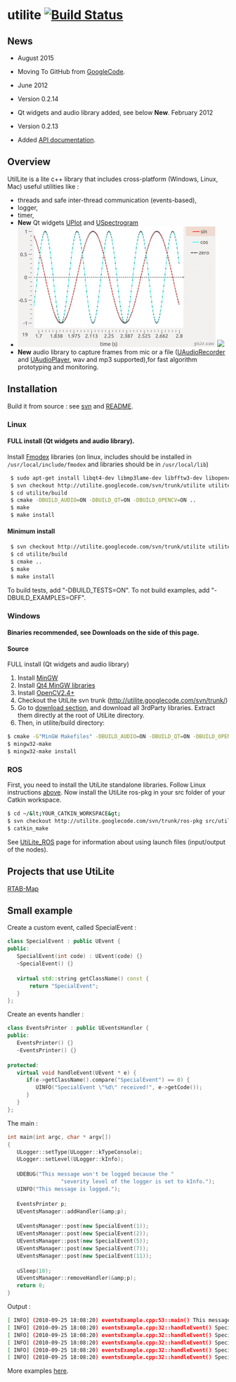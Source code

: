 # utilite [![Build Status](https://travis-ci.org/introlab/find-object.svg?branch=master)](https://travis-ci.org/introlab/find-object)

## News 
* August 2015
 * Moving To GitHub from [GoogleCode](https://code.google.com/p/utilite/).

* June 2012
 * Version 0.2.14
 * Qt widgets and audio library added, see below **New**.
February 2012
 * Version 0.2.13
 * Added [API documentation](http://utilite.googlecode.com/svn/trunk/doc/html/index.html).

## Overview
UtilLite is a lite c++ library that includes cross-platform (Windows, Linux, Mac) useful utilities like :
  * threads and safe inter-thread communication (events-based),
  * logger,
  * timer,
  * **New** Qt widgets [UPlot](http://utilite.googlecode.com/svn/trunk/doc/html/class_u_plot.html) and [USpectrogram](http://utilite.googlecode.com/svn/trunk/doc/html/class_u_spectrogram.html)
  * ![UPlot](https://raw.githubusercontent.com/matlabbe/utilite/master/doc/image/UPlot.gif) <img src='http://utilite.googlecode.com/svn/trunk/doc/image/USpectrogram.png' width='300'>
  * **New** audio library to capture frames from mic or a file (<a href='http://utilite.googlecode.com/svn/trunk/doc/html/class_u_audio_recorder.html'>UAudioRecorder</a> and <a href='http://utilite.googlecode.com/svn/trunk/doc/html/class_u_audio_player.html'>UAudioPlayer</a>, wav and mp3 supported),for fast algorithm prototyping and monitoring.

## Installation
Build it from source : see <a href='http://code.google.com/p/utilite/source/checkout'>svn</a> and <a href='http://code.google.com/p/utilite/source/browse/trunk/utilite/README.txt'>README</a>.

### Linux
#### FULL install (Qt widgets and audio library). 
Install <a href='http://www.fmod.org/download'>Fmodex</a> libraries (on linux, includes should be installed in `/usr/local/include/fmodex` and libraries should be in `/usr/local/lib`)

```bash
 $ sudo apt-get install libqt4-dev libmp3lame-dev libfftw3-dev libopencv-dev
 $ svn checkout http://utilite.googlecode.com/svn/trunk/utilite utilite
 $ cd utilite/build
 $ cmake -DBUILD_AUDIO=ON -DBUILD_QT=ON -DBUILD_OPENCV=ON ..
 $ make
 $ make install
```

#### Minimum install
```bash
 $ svn checkout http://utilite.googlecode.com/svn/trunk/utilite utilite
 $ cd utilite/build
 $ cmake ..
 $ make
 $ make install
```

To build tests, add "-DBUILD_TESTS=ON". To not build examples, add "-DBUILD_EXAMPLES=OFF".

### Windows
#### Binaries **recommended**, see Downloads on the side of this page.

#### Source 
FULL install (Qt widgets and audio library)

 1. Install <a href='http://www.mingw.org/wiki/Getting_Started'>MinGW</a>
 2. Install <a href='http://qt.nokia.com/downloads/downloads#qt-lib'>Qt4 MinGW libraries</a>
 3. Install <a href='http://opencv.org'>OpenCV2.4+</a>
 4. Checkout the UtiLite svn trunk (<a href='http://utilite.googlecode.com/svn/trunk/'>http://utilite.googlecode.com/svn/trunk/</a>)
 5. Go to <a href='https://code.google.com/p/utilite/downloads/list'>download section</a>, and download all 3rdParty libraries. Extract them directly at the root of UtiLite directory.
 6. Then, in utilite/build directory:

 ```bash
$ cmake -G"MinGW Makefiles" -DBUILD_AUDIO=ON -DBUILD_QT=ON -DBUILD_OPENCV=ON ..
$ mingw32-make
$ mingw32-make install
```


### ROS
First, you need to install the UtiLite standalone libraries. Follow Linux instructions <a href='https://code.google.com/p/utilite/#Linux'>above</a>.
Now install the UtiLite ros-pkg in your src folder of your Catkin workspace.

```bash
$ cd ~/&lt;YOUR_CATKIN_WORKSPACE&gt;
$ svn checkout http://utilite.googlecode.com/svn/trunk/ros-pkg src/utilite
$ catkin_make
```

See <a href='UtiLite_ROS.md'>UtiLite_ROS</a> page for information about using launch files (input/output of the nodes).

## Projects that use UtiLite
<a href='http://rtabmap.googlecode.com'>RTAB-Map</a>

## Small example

Create a custom event, called SpecialEvent :

```cpp
class SpecialEvent : public UEvent {
public:
   SpecialEvent(int code) : UEvent(code) {}
   ~SpecialEvent() {}

   virtual std::string getClassName() const {
	   return "SpecialEvent";
   }
};
```

Create an events handler :

```cpp
class EventsPrinter : public UEventsHandler {
public:
   EventsPrinter() {}
   ~EventsPrinter() {}

protected:
   virtual void handleEvent(UEvent * e) {
      if(e->getClassName().compare("SpecialEvent") == 0) {
         UINFO("SpecialEvent \"%d\" received!", e->getCode());
      }
   }
};
```

The main :

```cpp
int main(int argc, char * argv[])
{
   ULogger::setType(ULogger::kTypeConsole);
   ULogger::setLevel(ULogger::kInfo);
   
   UDEBUG("This message won't be logged because the "
                 "severity level of the logger is set to kInfo.");
   UINFO("This message is logged.");

   EventsPrinter p;
   UEventsManager::addHandler(&amp;p);

   UEventsManager::post(new SpecialEvent(1));
   UEventsManager::post(new SpecialEvent(2));
   UEventsManager::post(new SpecialEvent(5));
   UEventsManager::post(new SpecialEvent(7));
   UEventsManager::post(new SpecialEvent(11));

   uSleep(10);
   UEventsManager::removeHandler(&amp;p);
   return 0;
}
```

Output :

```bash
[ INFO] (2010-09-25 18:08:20) eventsExample.cpp:53::main() This message is logged.
[ INFO] (2010-09-25 18:08:20) eventsExample.cpp:32::handleEvent() SpecialEvent "1" received!
[ INFO] (2010-09-25 18:08:20) eventsExample.cpp:32::handleEvent() SpecialEvent "2" received!
[ INFO] (2010-09-25 18:08:20) eventsExample.cpp:32::handleEvent() SpecialEvent "5" received!
[ INFO] (2010-09-25 18:08:20) eventsExample.cpp:32::handleEvent() SpecialEvent "7" received!
[ INFO] (2010-09-25 18:08:20) eventsExample.cpp:32::handleEvent() SpecialEvent "11" received!
```

More examples [here](https://github.com/matlabbe/utilite/wiki/Examples).
